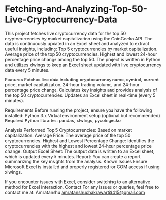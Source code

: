 # Fetching-and-Analyzing-Top-50-Live-Cryptocurrency-Data
This project fetches live cryptocurrency data for the top 50 cryptocurrencies by market capitalization using the CoinGecko API. The data is continuously updated in an Excel sheet and analyzed to extract useful insights, including:
Top 5 cryptocurrencies by market capitalization.
Average price of the top 50 cryptocurrencies.
Highest and lowest 24-hour percentage price change among the top 50.
The project is written in Python and utilizes xlwings to keep an Excel sheet updated with live cryptocurrency data every 5 minutes.

Features
Fetches live data including cryptocurrency name, symbol, current price, market capitalization, 24-hour trading volume, and 24-hour percentage price change.
Calculates key insights and provides analysis of the top 50 cryptocurrencies.
Updates an Excel sheet in real-time (every 5 minutes).

Requirements
Before running the project, ensure you have the following installed:
Python 3.x
Virtual environment setup (optional but recommended)
Required Python libraries: pandas, xlwings, pycoingecko

Analysis Performed
Top 5 Cryptocurrencies: Based on market capitalization.
Average Price: The average price of the top 50 cryptocurrencies.
Highest and Lowest Percentage Change: Identifies the cryptocurrencies with the highest and lowest 24-hour percentage price change.
Output
Excel Sheet: The output data is written to an Excel sheet, which is updated every 5 minutes.
Report: You can create a report summarizing the key insights from the analysis.
Known Issues
Ensure Microsoft Excel is installed and properly registered for COM access if using xlwings.

If you encounter issues with Excel, consider switching to an alternative method for Excel interaction.
Contact
For any issues or queries, feel free to contact me at:
Amratanshu 
amratanshuchakrawarti9415@gmail.com
